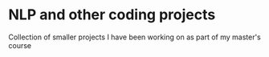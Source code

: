 # NLP and other coding projects
Collection of smaller projects I have been working on as part of my master's course 
